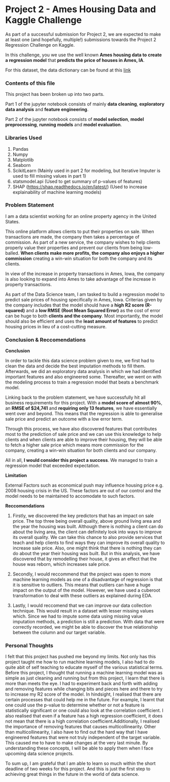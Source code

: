 # Project 2 - Ames Housing Data and Kaggle Challenge

As part of a successful submission for Project 2, we are expected to make at least one (and hopefully, multiple!) submissions towards the Project 2 Regression Challenge on Kaggle.

In this challenge, you we use the well known **Ames housing data to create a regression model** that **predicts the price of houses in Ames, IA**.

For this dataset, the data dictionary can be found at this [link](https://www.kaggle.com/competitions/dsi-us-11-project-2-regression-challenge/data)

### Contents of this file

This project has been broken up into two parts.

Part 1 of the jupyter notebook consists of mainly **data cleaning**, **exploratory data analysis** and **feature engineering**.

Part 2 of the jupyter notebook consists of **model selection**, **model preprocessing**, **running models** and **model evaluation**.


### Libraries Used

1) Pandas
2) Numpy
3) Matplotlib
4) Seaborn 
5) ScikitLearn (Mainly used in part 2 for modeling, but Iterative Imputer is used to fill missing values in part 1)
6) statsmodel.api (Used to get summary of p-values of features)
7) SHAP (https://shap.readthedocs.io/en/latest/) (Used to increase explainability of machine learning models)


### Problem Statement

I am a data scientist working for an online property agency in the United States.  

This online platform allows clients to put their properties on sale. When transactions are made, the company then takes a percentage of commission. As part of a new service, the company wishes to help clients properly value their properties and prevent our clients from being low-balled. **When clients make more profits, the company also enjoys a higher commission** creating a win-win situation for both the company and its clients.  

In view of the increase in property transactions in Ames, Iowa, the company is also looking to expand into Ames to take advantage of the increase in property transactions.

As part of the Data Science team, I am tasked to build a regression model to predict sale prices of housing specifically in Ames, Iowa. Criterias given by the company includes that the model should have a **high R2 score (R-squared)** and a **low RMSE (Root Mean Squared Error)** as the cost of error can be huge to both **clients and the company**. Most importantly, the model should also be efficient and uses the **least amount of features** to predict housing prices in lieu of a cost-cutting measure.

### Conclusion & Reccomendations

**Conclusion**

In order to tackle this data science problem given to me, we first had to clean the data and decide the best imputation methods to fill them. Afterwards, we did an exploratory data analysis in which we had identified important features and also engineered some. Thereafter, we went on with the modeling process to train a regression model that beats a benchmark model.

Linking back to the problem statement, we have successfully hit all business requirements for this project. With a **model score of almost 90%**, an **RMSE of $24,741** and **requiring only 13 features**, we have essentially went over and beyond. This means that the regression is able to generalise sale price and predict an outcome with a low error term.

Through this process, we have also discovered features that contributes most to the prediction of sale price and we can use this knowledge to help clients and when clients are able to improve their housing, they will be able to fetch a higher sale price which means more commission for the company, creating a win-win situation for both clients and our company.

All in all, **I would consider this project a success**. We managed to train a regression model that exceeded expectation.

**Limitation**

External Factors such as economical push may influence housing price e.g. 2008 housing crisis in the US. These factors are out of our control and the model needs to be maintained to accomodate to such factors.

**Reccomendations**

1) Firstly, we discovered the key predictors that has an impact on sale price. The top three being overall quality, above ground living area and the year the housing was built. Although there is nothing a client can do about the living area, the client can definitely look into ways to improve its overall quality. We can take this chance to also provide services that teach and help clients to find ways they can improve its overall quality to increase sale price. Also, one might think that there is nothing they can do about the year their housing was built. But in this analysis, we have discovered that by remodelling their house, it gives an effect that the house was reborn, which increases sale price.

2) Secondly, I would reccommend that the project was open to more machine learning models as one of a disadvantage of regression is that it is sensitive to outliers. This means that outliers can have a huge impact on the output of the model. However, we have used a cuberoot transformation to deal with these outliers as explained during EDA. 

3) Lastly, I would reccomend that we can improve our data collection technique. This would result in a dataset with lesser missing values which. Since we had to impute some data using missing value imputation methods, a prediction is still a prediction. With data that were correctly recorded, we might be able to discover the true relationship between the column and our target variable.

### Personal Thoughts

I felt that this project has pushed me beyond my limits. Not only has this project taught me how to run machine learning models, I also had to do quite abit of self teaching to educate myself of the various statistical terms. Before this project, I thought that running a machine learning model was as simple as just cleaning and running but from this project, I learn that there is more than meets the eye. I had to experiment back and forth with adding and removing features while changing bits and pieces here and there to try to increase my R2 score of the model. In hindsight, I realised that there are certain processes that could help me in the future. For example, I learnt that one could use the p-value to determine whether or not a feature is statistically significant or one could also look at the correlation coefficient. I also realised that even if a feature has a high regression coefficient, it does not mean that there is a high correlation coefficient.Additionally, I realised the importance of removing features that causes multicollinearity. Other than multicollinearity, I also have to find out the hard way that I have engineered features that were not truly independent of the target variable. This caused me to have to make changes at the very last minute. By understanding these concepts, I will be able to apply them when I face upcoming data science projects.

To sum up, I am grateful that I am able to learn so much within the short deadline of two weeks for this project. And this is just the first step to achieving great things in the future in the world of data science. 
